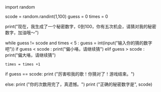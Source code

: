 import random

scode = random.randint(1,100)
guess = 0
times = 0

print("现在，我生成了一个秘密数字，0到100，你有五次机会，请猜对我的秘密数字，加油哦～")

while guess != scode and times < 5 :
    guess = int(input("输入你的猜的数字吧"))
    if guess < scode :
        print("偏小咯，请继续猜")
    elif guess > scode :
        print("偏大咯，请继续猜")

    times = times +1

if guess == scode:
    print ("厉害啦我的歌！你猜对了！游戏结束。")

else:
    print ("你的次数用完了，真遗憾。")
    print ("正确的秘密数字是", scode)
